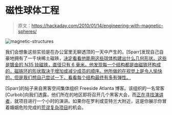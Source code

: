 # 磁性球体工程

> 原文：<https://hackaday.com/2010/01/14/engineering-with-magnetic-spheres/>

![](img/0c275fd7d91cdd9317b4f774848d39f3.png "magnetic-structures")

我们会想象这些实验是在办公室里无聊透顶的一天中产生的。[Sparr]发现自己自豪地拥有了一千块稀土磁铁，[决定看看他能用这些球体构建出什么几何形状。这些是镀金的 N35 钕磁铁，直径只有 6 毫米。他发现每一个结构都是由磁铁环构成的，磁铁环的形状取决于增加或减少成员的顺序。他所做的在视觉上是令人愉快的，但是我们想自己尝试一下，看看每个结构最终有多有弹性。](http://blog.freesideatlanta.org/2010/01/magnets-and-geometry.html)

[Sparr]的帖子来自黑客空间集体组织 Freeside Atlanta 博客。该组织的一名常客[Curbob]向我们透露，他们所在的地区即将召开几个黑客大会，而[正在寻找演讲者](http://blog.freesideatlanta.org/2010/01/2-hacker-cons-1-day.html)，就项目进行一个小时的演讲。如果你在罗利或亚特兰大附近，这是你展示你冒着婚姻危险完成的[荒谬复杂项目](http://hackaday.com/2009/11/18/argh-thar-be-a-big-wheel/)的机会。